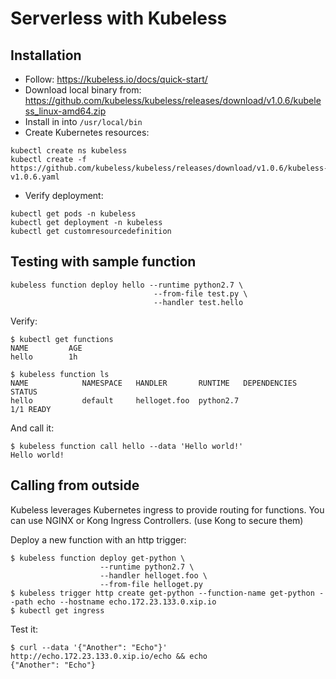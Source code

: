 # Serverless with Kubeless

## Installation
* Follow: https://kubeless.io/docs/quick-start/
* Download local binary from: https://github.com/kubeless/kubeless/releases/download/v1.0.6/kubeless_linux-amd64.zip
* Install in into `/usr/local/bin`
* Create Kubernetes resources:
```
kubectl create ns kubeless
kubectl create -f https://github.com/kubeless/kubeless/releases/download/v1.0.6/kubeless-v1.0.6.yaml 
```
* Verify deployment:
```
kubectl get pods -n kubeless
kubectl get deployment -n kubeless
kubectl get customresourcedefinition
```

## Testing with sample function
```
kubeless function deploy hello --runtime python2.7 \
                                --from-file test.py \
                                --handler test.hello
```
Verify:
```
$ kubectl get functions
NAME         AGE
hello        1h

$ kubeless function ls
NAME            NAMESPACE   HANDLER       RUNTIME   DEPENDENCIES    STATUS
hello           default     helloget.foo  python2.7                 1/1 READY
```
And call it:
```
$ kubeless function call hello --data 'Hello world!'
Hello world!
```

## Calling from outside
Kubeless leverages Kubernetes ingress to provide routing for functions. You can use NGINX or Kong Ingress Controllers.
(use Kong to secure them)

Deploy a new function with an http trigger:
```
$ kubeless function deploy get-python \
                    --runtime python2.7 \
                    --handler helloget.foo \
                    --from-file helloget.py
$ kubeless trigger http create get-python --function-name get-python --path echo --hostname echo.172.23.133.0.xip.io
$ kubectl get ingress
```
Test it:
```
$ curl --data '{"Another": "Echo"}' http://echo.172.23.133.0.xip.io/echo && echo
{"Another": "Echo"}
```

